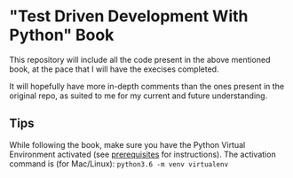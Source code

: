 # "Test Driven Development With Python" Book

This repository will include all the code present in the above mentioned book, at the pace that I will have the execises completed.

It will hopefully have more in-depth comments than the ones present in the original repo, as suited to me for my current and future understanding.

## Tips

While following the book, make sure you have the Python Virtual Environment activated (see [prerequisites](https://www.obeythetestinggoat.com/book/pre-requisite-installations.html) for instructions).
The activation command is (for Mac/Linux): `python3.6 -m venv virtualenv`
